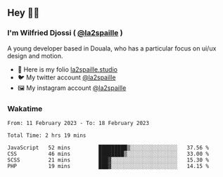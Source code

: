 ## Hey 👋🏾
### I'm Wilfried Djossi ( <a href="https://twitter.com/la2spaille/" target="_blank">@la2spaille</a> )
A young developer based in Douala, who has a particular focus on ui/ux design and motion.

- 🎨 Here is my folio [la2spaille.studio](https://la2spaille.studio/)
- 🐦 My twitter account [@la2spaille](https://twitter.com/la2spaille/)
- 🖼 My instagram account [@la2spaille](https://www.instagram.com/la2spaille/)

### Wakatime
<!--START_SECTION:waka-->

```text
From: 11 February 2023 - To: 18 February 2023

Total Time: 2 hrs 19 mins

JavaScript   52 mins         █████████▒░░░░░░░░░░░░░░░   37.56 %
CSS          46 mins         ████████▒░░░░░░░░░░░░░░░░   33.00 %
SCSS         21 mins         ███▓░░░░░░░░░░░░░░░░░░░░░   15.30 %
PHP          19 mins         ███▓░░░░░░░░░░░░░░░░░░░░░   14.15 %
```

<!--END_SECTION:waka-->
<!--
**la2spaille/la2spaille** is a ✨ _special_ ✨ repository because its `README.md` (this file) appears on your GitHub profile.

Here are some ideas to get you started:

- 🔭 I’m currently working on ...
- 🌱 I’m currently learning ...
- 👯 I’m looking to collaborate on ...
- 🤔 I’m looking for help with ...
- 💬 Ask me about ...
- 📫 How to reach me: ...
- 😄 Pronouns: ...
- ⚡ Fun fact: ...
-->
